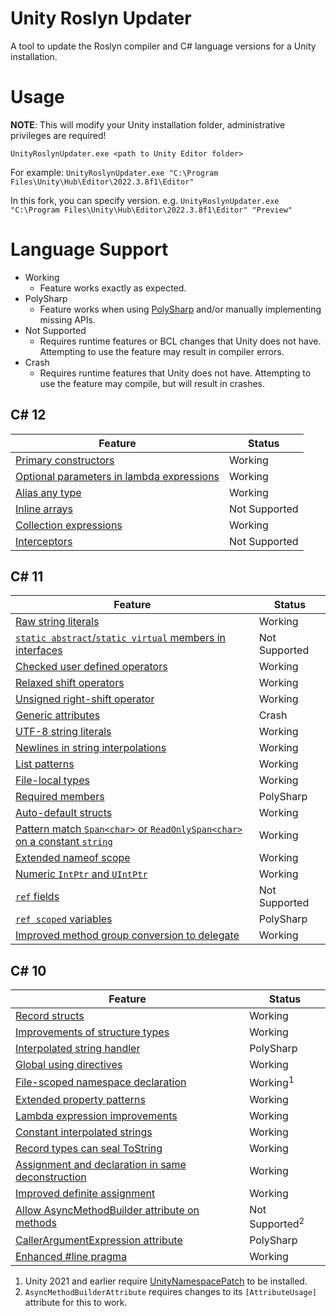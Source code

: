 # Unity Roslyn Updater
A tool to update the Roslyn compiler and C# language versions for a Unity installation.

# Usage
**NOTE**: This will modify your Unity installation folder, administrative privileges are required!

`UnityRoslynUpdater.exe <path to Unity Editor folder>`

For example: `UnityRoslynUpdater.exe "C:\Program Files\Unity\Hub\Editor\2022.3.8f1\Editor"`

In this fork, you can specify version. e.g. `UnityRoslynUpdater.exe "C:\Program Files\Unity\Hub\Editor\2022.3.8f1\Editor" "Preview"`

# Language Support
* Working
  * Feature works exactly as expected.
* PolySharp
  * Feature works when using [PolySharp](https://github.com/Sergio0694/PolySharp) and/or manually implementing missing APIs.
* Not Supported
  * Requires runtime features or BCL changes that Unity does not have. Attempting to use the feature may result in compiler errors.
* Crash
  * Requires runtime features that Unity does not have. Attempting to use the feature may compile, but will result in crashes.

## C# 12
Feature | Status
-|-
[Primary constructors](https://learn.microsoft.com/en-us/dotnet/csharp/whats-new/csharp-12#primary-constructors) | Working
[Optional parameters in lambda expressions](https://learn.microsoft.com/en-us/dotnet/csharp/whats-new/csharp-12#default-lambda-parameters) | Working
[Alias any type](https://learn.microsoft.com/en-us/dotnet/csharp/whats-new/csharp-12#alias-any-type) | Working
[Inline arrays](https://learn.microsoft.com/en-us/dotnet/csharp/whats-new/csharp-12#inline-arrays) | Not Supported
[Collection expressions](https://learn.microsoft.com/en-us/dotnet/csharp/whats-new/csharp-12#collection-expressions) | Working
[Interceptors](https://learn.microsoft.com/en-us/dotnet/csharp/whats-new/csharp-12#interceptors) | Not Supported

## C# 11
Feature | Status
-|-
[Raw string literals](https://learn.microsoft.com/en-us/dotnet/csharp/whats-new/csharp-11#raw-string-literals) | Working
[`static abstract`/`static virtual` members in interfaces](https://learn.microsoft.com/en-us/dotnet/csharp/whats-new/csharp-11#generic-math-support) | Not Supported
[Checked user defined operators](https://learn.microsoft.com/en-us/dotnet/csharp/whats-new/csharp-11#generic-math-support) | Working
[Relaxed shift operators](https://learn.microsoft.com/en-us/dotnet/csharp/whats-new/csharp-11#generic-math-support) | Working
[Unsigned right-shift operator](https://learn.microsoft.com/en-us/dotnet/csharp/whats-new/csharp-11#generic-math-support) | Working
[Generic attributes](https://learn.microsoft.com/en-us/dotnet/csharp/whats-new/csharp-11#generic-attributes) | Crash
[UTF-8 string literals](https://learn.microsoft.com/en-us/dotnet/csharp/whats-new/csharp-11#utf-8-string-literals) | Working
[Newlines in string interpolations](https://learn.microsoft.com/en-us/dotnet/csharp/whats-new/csharp-11#newlines-in-string-interpolations) | Working
[List patterns](https://learn.microsoft.com/en-us/dotnet/csharp/whats-new/csharp-11#list-patterns) | Working
[File-local types](https://learn.microsoft.com/en-us/dotnet/csharp/whats-new/csharp-11#file-local-types) | Working
[Required members](https://learn.microsoft.com/en-us/dotnet/csharp/whats-new/csharp-11#required-members) | PolySharp
[Auto-default structs](https://learn.microsoft.com/en-us/dotnet/csharp/whats-new/csharp-11#auto-default-struct) | Working
[Pattern match `Span<char>` or `ReadOnlySpan<char>` on a constant `string`](https://learn.microsoft.com/en-us/dotnet/csharp/whats-new/csharp-11#pattern-match-spanchar-or-readonlyspanchar-on-a-constant-string) | Working
[Extended nameof scope](https://learn.microsoft.com/en-us/dotnet/csharp/whats-new/csharp-11#extended-nameof-scope) | Working
[Numeric `IntPtr` and `UIntPtr`](https://learn.microsoft.com/en-us/dotnet/csharp/whats-new/csharp-11#numeric-intptr-and-uintptr) | Working
[`ref` fields](https://learn.microsoft.com/en-us/dotnet/csharp/whats-new/csharp-11#ref-fields-and-ref-scoped-variables) | Not Supported
[`ref scoped` variables](https://learn.microsoft.com/en-us/dotnet/csharp/whats-new/csharp-11#ref-fields-and-ref-scoped-variables) | PolySharp
[Improved method group conversion to delegate](https://learn.microsoft.com/en-us/dotnet/csharp/whats-new/csharp-11#improved-method-group-conversion-to-delegate) | Working

## C# 10
Feature | Status
-|-
[Record structs](https://learn.microsoft.com/en-us/dotnet/csharp/whats-new/csharp-10#record-structs) | Working
[Improvements of structure types](https://learn.microsoft.com/en-us/dotnet/csharp/whats-new/csharp-10#improvements-of-structure-types) | Working
[Interpolated string handler](https://learn.microsoft.com/en-us/dotnet/csharp/whats-new/csharp-10#interpolated-string-handler) | PolySharp
[Global using directives](https://learn.microsoft.com/en-us/dotnet/csharp/whats-new/csharp-10#global-using-directives) | Working
[File-scoped namespace declaration](https://learn.microsoft.com/en-us/dotnet/csharp/whats-new/csharp-10#file-scoped-namespace-declaration) | Working<sup>1</sup>
[Extended property patterns](https://learn.microsoft.com/en-us/dotnet/csharp/whats-new/csharp-10#extended-property-patterns) | Working
[Lambda expression improvements](https://learn.microsoft.com/en-us/dotnet/csharp/whats-new/csharp-10#lambda-expression-improvements) | Working
[Constant interpolated strings](https://learn.microsoft.com/en-us/dotnet/csharp/whats-new/csharp-10#constant-interpolated-strings) | Working
[Record types can seal ToString](https://learn.microsoft.com/en-us/dotnet/csharp/whats-new/csharp-10#record-types-can-seal-tostring) | Working
[Assignment and declaration in same deconstruction](https://learn.microsoft.com/en-us/dotnet/csharp/whats-new/csharp-10#assignment-and-declaration-in-same-deconstruction) | Working
[Improved definite assignment](https://learn.microsoft.com/en-us/dotnet/csharp/whats-new/csharp-10#improved-definite-assignment) | Working
[Allow AsyncMethodBuilder attribute on methods](https://learn.microsoft.com/en-us/dotnet/csharp/whats-new/csharp-10#allow-asyncmethodbuilder-attribute-on-methods) | Not Supported<sup>2</sup>
[CallerArgumentExpression attribute](https://learn.microsoft.com/en-us/dotnet/csharp/whats-new/csharp-10#callerargumentexpression-attribute-diagnostics) | PolySharp
[Enhanced #line pragma](https://learn.microsoft.com/en-us/dotnet/csharp/whats-new/csharp-10#enhanced-line-pragma) | Working

1. Unity 2021 and earlier require [UnityNamespacePatch](https://github.com/DaZombieKiller/UnityNamespacePatch) to be installed.
2. `AsyncMethodBuilderAttribute` requires changes to its `[AttributeUsage]` attribute for this to work.
